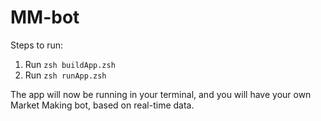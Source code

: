 # MM-bot

Steps to run:

1. Run `zsh buildApp.zsh`
2. Run `zsh runApp.zsh`

The app will now be running in your terminal, and you will have your own Market Making bot, based on real-time data.